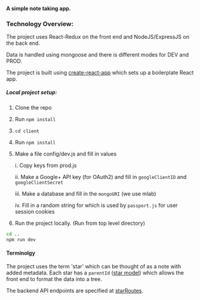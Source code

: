 #### A simple note taking app.

### Technology Overview:

The project uses React-Redux on the front end and NodeJS/ExpressJS on the back end. 

Data is handled using mongoose and there is different modes for DEV and PROD.

The project is built using [create-react-app](https://github.com/facebook/create-react-app) which sets up a boilerplate React app.
 


##### Local project setup:
1. Clone the repo 
2. Run `npm install`
3. `cd client`
4. Run `npm install`
5. Make a file config/dev.js and fill in values

    i. Copy keys from prod.js
     
    ii. Make a Google+ API key (for OAuth2) and fill in `googleClientID` and `googleClientSecret`
     
    iii. Make a database and fill in the `mongoURI` (we use mlab)
     
    iv. Fill in a random string for which is used by `passport.js` for user session cookies
     
6. Run the project locally. (Run from top level directory)
```sh
cd ..
npm run dev 
```

#### Terminolgy
The project uses the term 'star' which can be thought of as a note with added metadata. Each star has a `parentId` ([star model](models/Star.js)) which allows the front end to format the data into a tree.

The backend API endpoints are specified at [starRoutes](routes/starRoutes.js).

